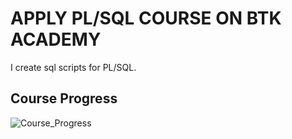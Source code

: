 # APPLY PL/SQL COURSE ON BTK ACADEMY

I create sql scripts for PL/SQL. 

## Course Progress

![Course_Progress](https://geps.dev/progress/20?successColor=006600)
